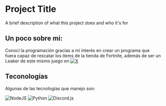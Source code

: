 # Project Title

A brief description of what this project does and who it's for

## Un poco sobre mi:
Conocí la programación gracias a mi interés en crear un programa que fuera capaz de rescatar los items de la tienda de Fortnite, además de ser un Leaker de este mismo juego en [![X](https://img.shields.io/badge/-333333?style=flat-square&logo=X)](https://x.com/lamzykoss)

## Teconologías

Algunas de las tecnologías que manejo son:

![NodeJS](https://img.shields.io/badge/-NodeJS-333333?style=flat&logo=node.js) 
![Python](https://img.shields.io/badge/-Python-333333?style=flat&logo=python)
![Discord.js](https://img.shields.io/badge/-Discord.js-333333?style=flat&logo=discord)

